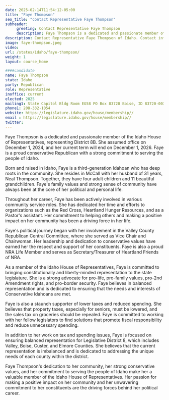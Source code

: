 ```yaml
---
date: 2025-02-14T11:54:12-05:00
title: "Faye Thompson"
seo_title: "contact Representative Faye Thompson"
subheader:
     greeting: Contact Representative Faye Thompson
     description: Faye Thompson is a dedicated and passionate member of the Idaho House of Representatives, representing District 8B. She assumed office on December 1, 2024, and her current term will end on December 1, 2026.
description: Contact Representative Faye Thompson of Idaho. Contact information for Faye Thompson includes email address, phone number, and mailing address.
image: faye-thompson.jpeg
video:
url: /states/idaho/faye-thompson/
weight: 1
layout: course_home

####candidate
name: Faye Thompson
state: Idaho
party: Republican
role: Representative
inoffice: current
elected: 2025
mailing1: State Capitol Bldg Room EG58 PO Box 83720 Boise, ID 83720-0038
phone1: 208-332-1054
website: https://legislature.idaho.gov/house/membership//
email : https://legislature.idaho.gov/house/membership//
twitter: 
---
```

Faye Thompson is a dedicated and passionate member of the Idaho House of Representatives, representing District 8B. She assumed office on December 1, 2024, and her current term will end on December 1, 2026. Faye is a proud conservative Republican with a strong commitment to serving the people of Idaho.

Born and raised in Idaho, Faye is a third-generation Idahoan who has deep roots in the community. She resides in McCall with her husband of 31 years, Neal Thompson. Together, they have four adult children and 11 beautiful grandchildren. Faye's family values and strong sense of community have always been at the core of her political and personal life.

Throughout her career, Faye has been actively involved in various community service roles. She has dedicated her time and efforts to organizations such as the Red Cross, Heartland Hunger Resources, and as a Pastor's assistant. Her commitment to helping others and making a positive impact on her community has been a driving force in her life.

Faye's political journey began with her involvement in the Valley County Republican Central Committee, where she served as Vice Chair and Chairwoman. Her leadership and dedication to conservative values have earned her the respect and support of her constituents. Faye is also a proud NRA Life Member and serves as Secretary/Treasurer of Heartland Friends of NRA.

As a member of the Idaho House of Representatives, Faye is committed to bringing constitutionally and liberty-minded representation to the state legislature. She is a strong advocate for pro-life, pro-family values, pro-2nd Amendment rights, and pro-border security. Faye believes in balanced representation and is dedicated to ensuring that the needs and interests of Conservative Idahoans are met.

Faye is also a staunch supporter of lower taxes and reduced spending. She believes that property taxes, especially for seniors, must be lowered, and the sales tax on groceries should be repealed. Faye is committed to working with her fellow legislators to find solutions that promote fiscal responsibility and reduce unnecessary spending.

In addition to her work on tax and spending issues, Faye is focused on ensuring balanced representation for Legislative District 8, which includes Valley, Boise, Custer, and Elmore Counties. She believes that the current representation is imbalanced and is dedicated to addressing the unique needs of each county within the district.

Faye Thompson's dedication to her community, her strong conservative values, and her commitment to serving the people of Idaho make her a valuable member of the Idaho House of Representatives. Her passion for making a positive impact on her community and her unwavering commitment to her constituents are the driving forces behind her political career.

